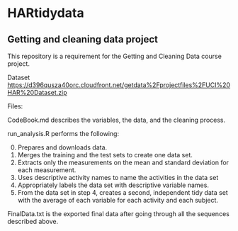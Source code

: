 # HARtidydata
## Getting and cleaning data project

This repository is a requirement for the Getting and Cleaning Data course project. 

Dataset
https://d396qusza40orc.cloudfront.net/getdata%2Fprojectfiles%2FUCI%20HAR%20Dataset.zip

Files:

CodeBook.md describes the variables, the data, and the cleaning process.

run_analysis.R performs the following: 

0. Prepares and downloads data.
1. Merges the training and the test sets to create one data set.
2. Extracts only the measurements on the mean and standard deviation for each measurement.
3. Uses descriptive activity names to name the activities in the data set
4. Appropriately labels the data set with descriptive variable names.
5. From the data set in step 4, creates a second, independent tidy data set with the average of each variable for each activity and each subject.

FinalData.txt is the exported final data after going through all the sequences described above.
